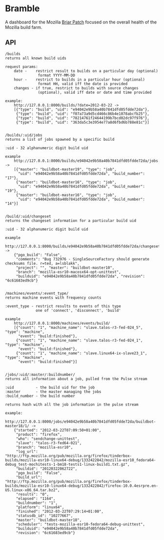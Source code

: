Bramble
=======

A dashboard for the Mozilla [Briar Patch][bp] focused on the overall health
of the Mozilla build farm.

API
---

    /builds
    returns all known build uids

    request params:
        date -    restrict result to builds on a particular day (optional)
                   format YYYY-MM-DD
        hour -    restrict to builds in a particular hour (optional)
                   format HH, valid iff the date is provided
        changes - if true, restrict to builds with source changes
                   (optional), valid iff date or date and time provided

    example:
        http://127.0.0.1:8000/builds/?date=2012-03-22 ->
        [{"type": "build", "uid": "e94042e9b58a40b7841dfd05fdde72da"},
         {"type": "build", "uid": "f07a73a9d5cd466c86b4e1078abcfb25"},
         {"type": "build", "uid": "78214761f24644199b7bcd02dc97f976"},
         {"type": "build", "uid": "363da5c3e3954e77a8d6fbd6b788e81c"}]


    /builds/:uid/jobs
    returns a list of jobs spawned by a specific build

    :uid - 32 alphanumeric digit build uid

    example
        http://127.0.0.1:8000/builds/e94042e9b58a40b7841dfd05fdde72da/jobs ->
        [{"master": "buildbot-master19", "type": "job",
          "uid": "e94042e9b58a40b7841dfd05fdde72da", "build_number": "17"},
         {"master": "buildbot-master16", "type": "job",
          "uid": "e94042e9b58a40b7841dfd05fdde72da", "build_number": "19"},
         {"master": "buildbot-master16", "type": "job",
          "uid": "e94042e9b58a40b7841dfd05fdde72da", "build_number": "14"}]


    /build/:uid/changeset
    returns the changeset information for a particular build uid

    :uid - 32 alphanumeric digit build uid

    example
        http://127.0.0.1:8000/builds/e94042e9b58a40b7841dfd05fdde72da/changeset ->
        {"pgo_build": "False",
         "comments": "Bug 732976 - SingleSourceFactory should generate checksums file. r=ted, a=lsblakk",
         "project": "", "master": "buildbot-master10",
         "branch": "mozilla-esr10-macosx64-opt-unittest",
         "builduid": "e94042e9b58a40b7841dfd05fdde72da", "revision": "6c61683ed9cb"}


    /machines/events/:event_type/
    returns machine events with frequency counts

    :event_type - restrict results to events of this type
                  one of 'connect', 'disconnect', 'build'

    example
        http://127.0.0.1:8000/machines/events/build/
        [{"count": "1", "machine_name": "slave.talos-r3-fed-024_5", "type": "machine",
          "event": "build:finished"},
         {"count": "1", "machine_name": "slave.talos-r3-fed-024_1", "type": "machine",
          "event": "build:finished"},
         {"count": "1", "machine_name": "slave.linux64-ix-slave23_1", "type": "machine",
          "event": "build:finished"}]


    /jobs/:uid/:master/:buildnumber/
    returns all information about a job, pulled from the Pulse stream

    :uid          - the build uid for the job
    :master       - the master managing the jobs
    :build_number - the build number

    returns hash with all the job information in the pulse stream

    example:
        http://127.0.0.1:8000/jobs/e94042e9b58a40b7841dfd05fdde72da/buildbot-master18/1/ ->
        {"started": "2012-03-22T07:09:50+01:00",
         "product": "firefox",
         "who": "sendchange-unittest",
         "slave": "talos-r3-fed64-021",
         "branch": "mozilla-esr10",
         "log_url": "http://ftp.mozilla.org/pub/mozilla.org/firefox/tinderbox-builds/mozilla-esr10-linux64-debug/1332422842/mozilla-esr10_fedora64-debug_test-mochitests-1-bm18-tests1-linux-build1.txt.gz",
         "buildid": "20120322062722",
         "pgo_build": "False",
         "build_url": "http://ftp.mozilla.org/pub/mozilla.org/firefox/tinderbox-builds/mozilla-esr10-linux64-debug/1332422842/firefox-10.0.4esrpre.en-US.linux-x86_64.tar.bz2",
         "results": "0",
         "elapsed": "1164",
         "buildnumber": "1",
         "platform": "linux64",
         "finished": "2012-03-22T07:29:14+01:00",
         "statusdb_id": "10277667",
         "master": "buildbot-master18",
         "scheduler": "tests-mozilla-esr10-fedora64-debug-unittest",
         "builduid": "e94042e9b58a40b7841dfd05fdde72da",
         "revision": "6c61683ed9cb"}

[bp]: https://github.com/mozilla/briar-patch
